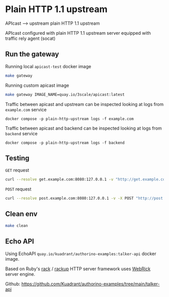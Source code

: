 # Plain HTTP 1.1 upstream

APIcast --> upstream plain HTTP 1.1 upstream

APIcast configured with plain HTTP 1.1 upstream server equipped with traffic rely agent (socat)

## Run the gateway

Running local `apicast-test` docker image

```sh
make gateway
```

Running custom apicast image

```sh
make gateway IMAGE_NAME=quay.io/3scale/apicast:latest
```

Traffic between apicast and upstream can be inspected looking at logs from `example.com` service

```
docker compose -p plain-http-upstream logs -f example.com
```

Traffic between apicast and backend can be inspected looking at logs from `backend` service

```
docker compose -p plain-http-upstream logs -f backend
```

## Testing

`GET` request

```sh
curl --resolve get.example.com:8080:127.0.0.1 -v "http://get.example.com:8080/?user_key=123"
```

`POST` request

```sh
curl --resolve post.example.com:8080:127.0.0.1 -v -X POST "http://post.example.com:8080/?user_key=123"
```

## Clean env

```sh
make clean
```

## Echo API

Using EchoAPI `quay.io/kuadrant/authorino-examples:talker-api` docker image.

Based on Ruby's [rack](https://github.com/rack/rack) / [rackup](https://github.com/rack/rackup/blob/main/lib/rackup.rb) 
HTTP server framework uses [WebRick](https://github.com/ruby/webrick) server engine.

Github: https://github.com/Kuadrant/authorino-examples/tree/main/talker-api
